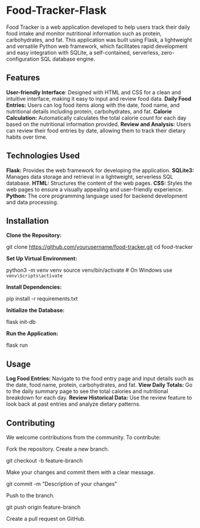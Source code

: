 # Food-Tracker-Flask
Food Tracker is a web application developed to help users track their daily food intake and monitor nutritional information such as protein, carbohydrates, and fat. This application was built using Flask, a lightweight and versatile Python web framework, which facilitates rapid development and easy integration with SQLite, a self-contained, serverless, zero-configuration SQL database engine.

## Features
**User-friendly Interface**: Designed with HTML and CSS for a clean and intuitive interface, making it easy to input and review food data.
**Daily Food Entries:** Users can log food items along with the date, food name, and nutritional details including protein, carbohydrates, and fat.
**Calorie Calculation:** Automatically calculates the total calorie count for each day based on the nutritional information provided.
**Review and Analysis:** Users can review their food entries by date, allowing them to track their dietary habits over time.

## Technologies Used
**Flask:** Provides the web framework for developing the application.
**SQLite3:** Manages data storage and retrieval in a lightweight, serverless SQL database.
**HTML:** Structures the content of the web pages.
**CSS:** Styles the web pages to ensure a visually appealing and user-friendly experience.
**Python:** The core programming language used for backend development and data processing.

## Installation
**Clone the Repository:**

  git clone https://github.com/yourusername/food-tracker.git
  cd food-tracker

**Set Up Virtual Environment:**

  python3 -m venv venv
  source venv/bin/activate  # On Windows use `venv\Scripts\activate`

**Install Dependencies:**

  pip install -r requirements.txt

**Initialize the Database:**

  flask init-db

**Run the Application:**

  flask run

## Usage
**Log Food Entries:** Navigate to the food entry page and input details such as the date, food name, protein, carbohydrates, and fat.
**View Daily Totals:** Go to the daily summary page to see the total calories and nutritional breakdown for each day.
**Review Historical Data:** Use the review feature to look back at past entries and analyze dietary patterns.

## Contributing
We welcome contributions from the community. To contribute:

Fork the repository.
Create a new branch.

  git checkout -b feature-branch

Make your changes and commit them with a clear message.

  git commit -m "Description of your changes"

Push to the branch.

  git push origin feature-branch

Create a pull request on GitHub.
